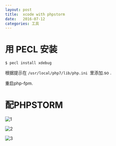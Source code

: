 ```yaml
---
layout: post
title:  xcode with phpstorm
date:   2016-07-12
categories: 工具
---
```



# 用 PECL 安装
```
$ pecl install xdebug
```

根据提示在 `/usr/local/php7/lib/php.ini `里添加.so .

重启php-fpm.


# 配PHPSTORM

![1](/wiki/wiki/xdebug1.png)

![2](/wiki/wiki/xdebug2.png)

![3](/wiki/wiki/xdebug3.png)
